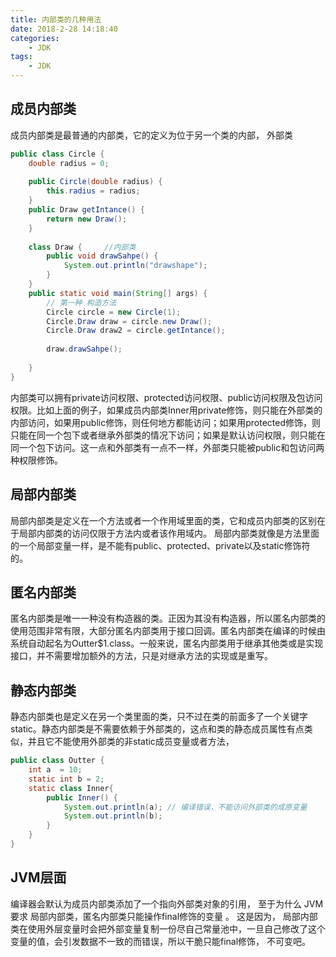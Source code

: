 ```yaml
---
title: 内部类的几种用法
date: 2018-2-28 14:18:40
categories:
	- JDK
tags:
	- JDK
---
```

## 成员内部类
成员内部类是最普通的内部类，它的定义为位于另一个类的内部，
外部类

```java
public class Circle {
	double radius = 0;
    
    public Circle(double radius) {
        this.radius = radius;
    }
    public Draw getIntance() {
    	return new Draw();
    }
     
    class Draw {     //内部类
        public void drawSahpe() {
            System.out.println("drawshape");
        }
    }
    public static void main(String[] args) {
    	// 第一种 构造方法
    	Circle circle = new Circle(1);
		Circle.Draw draw = circle.new Draw();
		Circle.Draw draw2 = circle.getIntance();
		
		draw.drawSahpe();
		
	}
}
```
内部类可以拥有private访问权限、protected访问权限、public访问权限及包访问权限。比如上面的例子，如果成员内部类Inner用private修饰，则只能在外部类的内部访问，如果用public修饰，则任何地方都能访问；如果用protected修饰，则只能在同一个包下或者继承外部类的情况下访问；如果是默认访问权限，则只能在同一个包下访问。这一点和外部类有一点不一样，外部类只能被public和包访问两种权限修饰。


## 局部内部类
局部内部类是定义在一个方法或者一个作用域里面的类，它和成员内部类的区别在于局部内部类的访问仅限于方法内或者该作用域内。
局部内部类就像是方法里面的一个局部变量一样，是不能有public、protected、private以及static修饰符的。
## 匿名内部类
匿名内部类是唯一一种没有构造器的类。正因为其没有构造器，所以匿名内部类的使用范围非常有限，大部分匿名内部类用于接口回调。匿名内部类在编译的时候由系统自动起名为Outter$1.class。一般来说，匿名内部类用于继承其他类或是实现接口，并不需要增加额外的方法，只是对继承方法的实现或是重写。
## 静态内部类
静态内部类也是定义在另一个类里面的类，只不过在类的前面多了一个关键字static。静态内部类是不需要依赖于外部类的，这点和类的静态成员属性有点类似，并且它不能使用外部类的非static成员变量或者方法，
```java
public class Outter {
	int a  = 10; 
	static int b = 2;
	static class Inner{
		public Inner() {
			System.out.println(a); // 编译错误，不能访问外部类的成原变量
			System.out.println(b);
		}
	}
}

```
## JVM层面
编译器会默认为成员内部类添加了一个指向外部类对象的引用，
至于为什么 JVM要求 局部内部类，匿名内部类只能操作final修饰的变量  。
这是因为， 局部内部类在使用外层变量时会把外部变量复制一份尽自己常量池中，一旦自己修改了这个变量的值，会引发数据不一致的而错误，所以干脆只能final修饰， 不可变吧。


